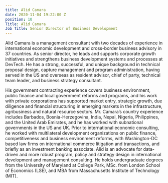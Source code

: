 ```yaml
---
title: Alid Camara
date: 2020-11-04 19:22:00 Z
position: 10
Title: Alid Camara
Job Title: Senior Director of Business Development
---
```


Alid Camara is a management consultant with two decades of experience in international economic development and cross-border business advisory in 37 countries. As senior director, he leads and supports corporate growth initiatives and strengthens business development systems and processes at DevTech. He has a strong, successful, and unique background in technical proposal design, capture management and program administration, having served in the US and overseas as resident advisor, chief of party, technical team leader, and business strategy consultant. 

His government contracting experience covers business environment, public finance and local government reforms and programs, and his work with private corporations has supported market entry, strategic growth, due diligence and financial structuring in emerging markets in the infrastructure, agribusiness and natural resource sectors. Mr. Camara’s country experience includes Barbados, Bosnia-Herzegovina, India, Nepal, Nigeria, Philippines, and the United Arab Emirates, and he has worked with subnational governments in the US and UK. Prior to international economic consulting, he worked with multilateral development organizations on public finance, competitiveness and business environment reforms, with Washington-DC based law firms on international commerce litigation and transactions, and briefly as an investment banking associate. Alid is an advocate for data-driven and more robust program, policy and strategy design in international development and management consulting. He holds undergraduate degrees from the University of Maryland at College Park, MSc. from London School of Economics (LSE), and MBA from Massachusetts Institute of Technology (MIT). 

